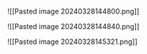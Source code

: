 ![[Pasted image 20240328144800.png]]

![[Pasted image 20240328144840.png]]

![[Pasted image 20240328145321.png]]

